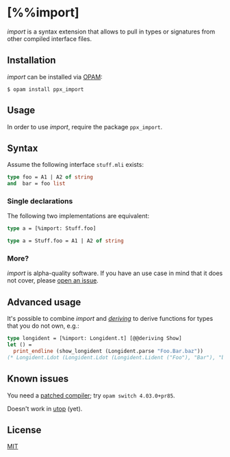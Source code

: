 [%%import]
==========

_import_ is a syntax extension that allows to pull in types or signatures from other compiled interface files.

Installation
------------

_import_ can be installed via [OPAM](https://opam.ocaml.org):

    $ opam install ppx_import

Usage
-----

In order to use _import_, require the package `ppx_import`.

Syntax
------

Assume the following interface `stuff.mli` exists:

``` ocaml
type foo = A1 | A2 of string
and  bar = foo list
```

### Single declarations

The following two implementations are equivalent:

``` ocaml
type a = [%import: Stuff.foo]
```

``` ocaml
type a = Stuff.foo = A1 | A2 of string
```

### More?

_import_ is alpha-quality software. If you have an use case in mind that it does not cover, please [open an issue](https://github.com/whitequark/ppx_import/issues/new).

Advanced usage
--------------

It's possible to combine _import_ and [_deriving_][deriving] to derive functions for types that you do not own, e.g.:

[deriving]: https://github.com/whitequark/ppx_deriving

``` ocaml
type longident = [%import: Longident.t] [@@deriving Show]
let () =
  print_endline (show_longident (Longident.parse "Foo.Bar.baz"))
(* Longident.Ldot (Longident.Ldot (Longident.Lident ("Foo"), "Bar"), "baz") *)
```

Known issues
------------

You need a [patched compiler](https://github.com/ocaml/ocaml/pull/85); try `opam switch 4.03.0+pr85`.

Doesn't work in [utop](https://github.com/diml/utop) (yet).

License
-------

[MIT](LICENSE.txt)
